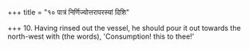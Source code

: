 +++
title = "१० पात्रं निर्णिज्योत्तरापरस्यां दिशि"

+++
10. Having rinsed out the vessel, he should pour it out towards the north-west with (the words), 'Consumption! this to thee!'
